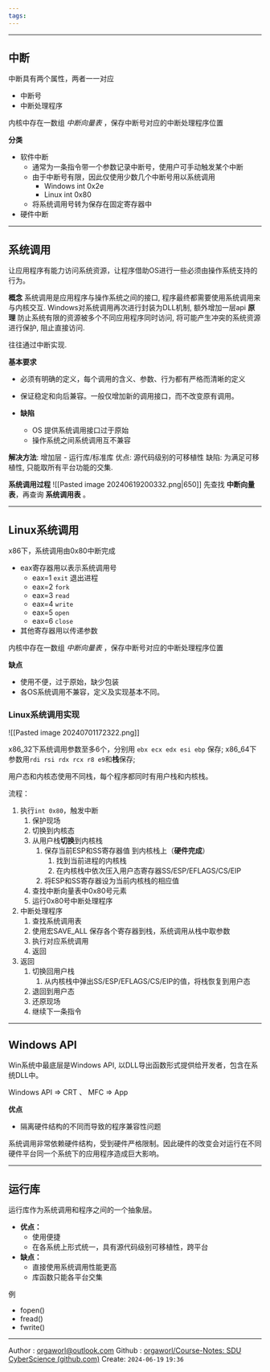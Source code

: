 ```yaml
---
tags:
---
```


---
## 中断
中断具有两个属性，两者一一对应
- 中断号
- 中断处理程序

内核中存在一数组 *中断向量表* ，保存中断号对应的中断处理程序位置


**分类**
- 软件中断
	- 通常为一条指令带一个参数记录中断号，使用户可手动触发某个中断
	- 由于中断号有限，因此仅使用少数几个中断号用以系统调用
		- Windows int 0x2e
		- Linux int 0x80
	- 将系统调用号转为保存在固定寄存器中
- 硬件中断

---
## 系统调用
让应用程序有能力访问系统资源，让程序借助OS进行一些必须由操作系统支持的行为。

**概念**
系统调用是应用程序与操作系统之间的接口, 程序最终都需要使用系统调用来与内核交互.
Windows对系统调用再次进行封装为DLL机制, 额外增加一层api
**原理**
防止系统有限的资源被多个不同应用程序同时访问, 将可能产生冲突的系统资源进行保护, 阻止直接访问.

往往通过中断实现.

**基本要求**
- 必须有明确的定义，每个调用的含义、参数、行为都有严格而清晰的定义
- 保证稳定和向后兼容。一般仅增加新的调用接口，而不改变原有调用。

- **缺陷**
	- OS 提供系统调用接口过于原始
	- 操作系统之间系统调用互不兼容

**解决方法**: 
增加层 - 运行库/标准库
优点: 源代码级别的可移植性
缺陷: 为满足可移植性, 只能取所有平台功能的交集.


**系统调用过程**
![[Pasted image 20240619200332.png|650]]
先查找 **中断向量表**，再查询 **系统调用表** 。

---
## Linux系统调用

x86下，系统调用由0x80中断完成
- eax寄存器用以表示系统调用号
	- eax=1 `exit` 退出进程
	- eax=2 `fork`
	- eax=3 `read`
	- eax=4 `write`
	- eax=5 `open`
	- eax=6 `close`
- 其他寄存器用以传递参数

内核中存在一数组 *中断向量表* ，保存中断号对应的中断处理程序位置

**缺点**
- 使用不便，过于原始，缺少包装
- 各OS系统调用不兼容，定义及实现基本不同。


### Linux系统调用实现

![[Pasted image 20240701172322.png]]

x86_32下系统调用参数至多6个，分别用 `ebx ecx edx esi ebp` 保存;
x86_64下参数用`rdi rsi rdx rcx r8 e9`和**栈**保存;

用户态和内核态使用不同栈，每个程序都同时有用户栈和内核栈。

流程：
1. 执行`int 0x80`，触发中断
	1. 保护现场
	2. 切换到内核态
	3. 从用户栈**切换**到内核栈
		1. 保存当前ESP和SS寄存器值 到内核栈上（**硬件完成**）
			1. 找到当前进程的内核栈
			2. 在内核栈中依次压入用户态寄存器SS/ESP/EFLAGS/CS/EIP
		2. 将ESP和SS寄存器设为当前内核栈的相应值
	4. 查找中断向量表中0x80号元素
	5. 运行0x80号中断处理程序
2. 中断处理程序
	1. 查找系统调用表
	2. 使用宏SAVE_ALL 保存各个寄存器到栈，系统调用从栈中取参数
	3. 执行对应系统调用
	4. 返回
3. 返回
	1. 切换回用户栈
		1. 从内核栈中弹出SS/ESP/EFLAGS/CS/EIP的值，将栈恢复到用户态
	2. 退回到用户态
	3. 还原现场
	4. 继续下一条指令


---
## Windows API
Win系统中最底层是Windows API, 以DLL导出函数形式提供给开发者，包含在系统DLL中。

Windows API => CRT 、 MFC => App

**优点**
- 隔离硬件结构的不同而导致的程序兼容性问题

系统调用非常依赖硬件结构，受到硬件严格限制。因此硬件的改变会对运行在不同硬件平台同一个系统下的应用程序造成巨大影响。


---
## **运行库**
运行库作为系统调用和程序之间的一个抽象层。

- **优点：**
	- 使用便捷
	- 在各系统上形式统一，具有源代码级别可移植性，跨平台
- **缺点：**
	- 直接使用系统调用性能更高
	- 库函数只能各平台交集

例
- fopen()
- fread()
- fwrite()

---
Author : orgaworl@outlook.com
Github : [orgaworl/Course-Notes: SDU CyberScience (github.com)](https://github.com/orgaworl/Course-Notes)
Create: `2024-06-19` `19:36`
